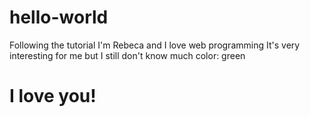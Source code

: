 # hello-world
Following the tutorial
I'm Rebeca and I love web programming
It's very interesting for me but I still don't know much
color: green
<h1>I love you!</h1>
